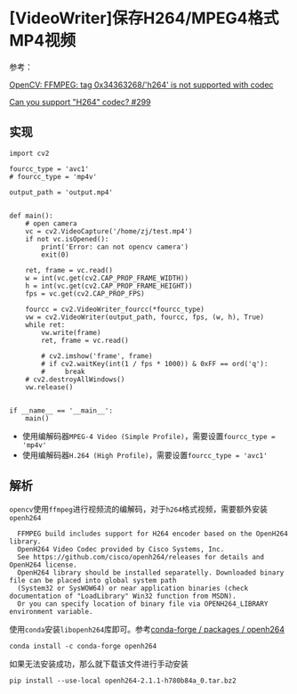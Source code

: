 
# [VideoWriter]保存H264/MPEG4格式MP4视频

参考：

[OpenCV: FFMPEG: tag 0x34363268/'h264' is not supported with codec](https://stackoverflow.com/questions/52932157/opencv-ffmpeg-tag-0x34363268-h264-is-not-supported-with-codec/56723380)

[Can you support "H264" codec? #299](https://github.com/skvark/opencv-python/issues/299)

## 实现

```
import cv2

fourcc_type = 'avc1'
# fourcc_type = 'mp4v'

output_path = 'output.mp4'


def main():
    # open camera
    vc = cv2.VideoCapture('/home/zj/test.mp4')
    if not vc.isOpened():
        print('Error: can not opencv camera')
        exit(0)

    ret, frame = vc.read()
    w = int(vc.get(cv2.CAP_PROP_FRAME_WIDTH))
    h = int(vc.get(cv2.CAP_PROP_FRAME_HEIGHT))
    fps = vc.get(cv2.CAP_PROP_FPS)

    fourcc = cv2.VideoWriter_fourcc(*fourcc_type)
    vw = cv2.VideoWriter(output_path, fourcc, fps, (w, h), True)
    while ret:
        vw.write(frame)
        ret, frame = vc.read()

        # cv2.imshow('frame', frame)
        # if cv2.waitKey(int(1 / fps * 1000)) & 0xFF == ord('q'):
        #     break
    # cv2.destroyAllWindows()
    vw.release()


if __name__ == '__main__':
    main()
```

* 使用编解码器`MPEG-4 Video (Simple Profile)`，需要设置`fourcc_type = 'mp4v'`
* 使用编解码器`H.264 (High Profile)`，需要设置`fourcc_type = 'avc1'`    

## 解析

`opencv`使用`ffmpeg`进行视频流的编解码，对于`h264`格式视频，需要额外安装`openh264`

```
  FFMPEG build includes support for H264 encoder based on the OpenH264 library.
  OpenH264 Video Codec provided by Cisco Systems, Inc.
  See https://github.com/cisco/openh264/releases for details and OpenH264 license.
  OpenH264 library should be installed separatelly. Downloaded binary file can be placed into global system path
  (System32 or SysWOW64) or near application binaries (check documentation of "LoadLibrary" Win32 function from MSDN).
  Or you can specify location of binary file via OPENH264_LIBRARY environment variable.
```

使用`conda`安装`libopenh264`库即可。参考[conda-forge / packages / openh264](https://anaconda.org/conda-forge/openh264)

```
conda install -c conda-forge openh264
```

如果无法安装成功，那么就下载该文件进行手动安装

```
pip install --use-local openh264-2.1.1-h780b84a_0.tar.bz2
```